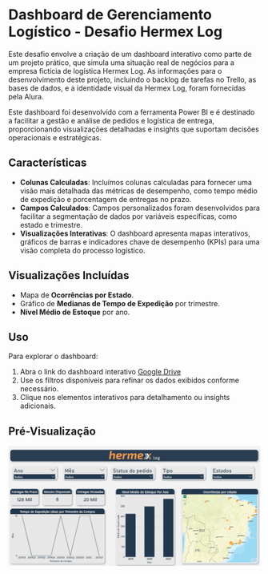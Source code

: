 # Dashboard de Gerenciamento Logístico - Desafio Hermex Log

Este desafio envolve a criação de um dashboard interativo como parte de um projeto prático, que simula uma situação real de negócios para a empresa fictícia de logística Hermex Log. As informações para o desenvolvimento deste projeto, incluindo o backlog de tarefas no Trello, as bases de dados, e a identidade visual da Hermex Log, foram fornecidas pela Alura.

Este dashboard foi desenvolvido com a ferramenta Power BI e é destinado a facilitar a gestão e análise de pedidos e logística de entrega, proporcionando visualizações detalhadas e insights que suportam decisões operacionais e estratégicas.

## Características

- **Colunas Calculadas**: Incluímos colunas calculadas para fornecer uma visão mais detalhada das métricas de desempenho, como tempo médio de expedição e porcentagem de entregas no prazo.
- **Campos Calculados**: Campos personalizados foram desenvolvidos para facilitar a segmentação de dados por variáveis específicas, como estado e trimestre.
- **Visualizações Interativas**: O dashboard apresenta mapas interativos, gráficos de barras e indicadores chave de desempenho (KPIs) para uma visão completa do processo logístico.

## Visualizações Incluídas

- Mapa de **Ocorrências por Estado**.
- Gráfico de **Medianas de Tempo de Expedição** por trimestre.
- **Nível Médio de Estoque** por ano.

## Uso

Para explorar o dashboard:

1. Abra o link do dashboard interativo [Google Drive](https://drive.google.com/file/d/1193xjVAO8yaJ_NeBqXrcxO8ATlfSdbKQ/view?usp=sharing)
2. Use os filtros disponíveis para refinar os dados exibidos conforme necessário.
3. Clique nos elementos interativos para detalhamento ou insights adicionais.

## Pré-Visualização
![HERMEX LOG PRINT](HERMEX%20LOG%20PRINT.png)

